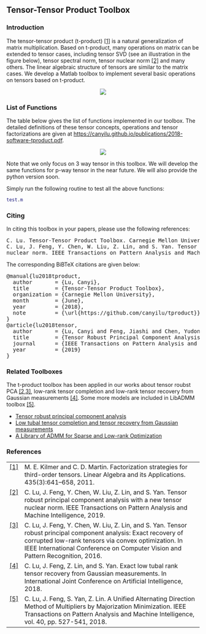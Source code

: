 ## Tensor-Tensor Product Toolbox

### Introduction

The tensor-tensor product (t-product) <a class="footnote-reference" href="#id2" id="id1">[1]</a> is a natural generalization of matrix multiplication. Based on t-product, many operations on matrix can be extended to tensor cases, including tensor SVD (see an illustration in the figure below), tensor spectral norm, tensor nuclear norm <a class="footnote-reference" href="#id2" id="id1">[2]</a> and many others. The linear algebraic structure of tensors are similar to the matrix cases. We develop a Matlab toolbox to implement several basic operations on tensors based on t-product.

<p align="center"> 
<img src="https://github.com/canyilu/tproduct/blob/master/doc/figure_tsvd.JPG">
</p>

### List of Functions

The table below gives the list of functions implemented in our toolbox. The detailed definitions of these tensor concepts, operations and tensor factorizations are given at <a href="../publications/2018-software-tproduct.pdf" class="textlink" target="_blank">https://canyilu.github.io/publications/2018-software-tproduct.pdf</a>. 

<p align="center"> 
<img src="https://github.com/canyilu/tproduct/blob/master/doc/figure_functions_tproduct_1.0.JPG">
</p>

Note that we only focus on 3 way tensor in this toolbox. We will develop the same functions for p-way tensor in the near future. We will also provide the python version soon.

Simply run the following routine to test all the above functions:
```matlab
test.m
```

### Citing

<p>In citing this toolbox in your papers, please use the following references:</p>

<div class="highlight-none"><div class="highlight"><pre>
C. Lu. Tensor-Tensor Product Toolbox. Carnegie Mellon University, June 2018. https://github.com/canyilu/tproduct.
C. Lu, J. Feng, Y. Chen, W. Liu, Z. Lin, and S. Yan. Tensor robust principal component analysis with a new tensor
nuclear norm. IEEE Transactions on Pattern Analysis and Machine Intelligence, 2019.
</pre></div>

<p>The corresponding BiBTeX citations are given below:</p>
<div class="highlight-none"><div class="highlight"><pre>
@manual{lu2018tproduct,
  author       = {Lu, Canyi},
  title        = {Tensor-Tensor Product Toolbox},
  organization = {Carnegie Mellon University},
  month        = {June},
  year         = {2018},
  note         = {\url{https://github.com/canyilu/tproduct}}
}
@article{lu2018tensor,
  author       = {Lu, Canyi and Feng, Jiashi and Chen, Yudong and Liu, Wei and Lin, Zhouchen and Yan, Shuicheng},
  title        = {Tensor Robust Principal Component Analysis with A New Tensor Nuclear Norm},
  journal      = {IEEE Transactions on Pattern Analysis and Machine Intelligence},
  year         = {2019}
}
</pre></div>
  
### Related Toolboxes
The t-product toolbox has been applied in our works about tensor roubst PCA <a class="footnote-reference" href="#id2" id="id1">[2,3]</a>, low-rank tensor completion and low-rank tensor recovery from Gaussian measurements <a class="footnote-reference" href="#id2" id="id1">[4]</a>. Some more models are included in LibADMM toolbox <a class="footnote-reference" href="#id2" id="id1">[5]</a>.
<ul>
  <li> <a href="https://github.com/canyilu/Tensor-Robust-Principal-Component-Analysis-TRPCA" class="textlink">Tensor robust principal component analysis </a></li>       
  <li> <a href="https://github.com/canyilu/tensor-completion-tensor-recovery" class="textlink">Low tubal tensor completion and tensor recovery from Gaussian measurements </a></li>
  <li> <a href="https://github.com/canyilu/LibADMM" class="textlink">A Library of ADMM for Sparse and Low-rank Optimization </a></li>
</ul>

### References
<table class="docutils footnote" frame="void" id="id2" rules="none">
<colgroup><col class="label" /><col /></colgroup>
<tbody valign="top">
<tr><td class="label"><a class="fn-backref" href="#id2">[1]</a></td><td>M. E. Kilmer and C. D. Martin. Factorization strategies for third-order tensors. Linear Algebra and its Applications. 435(3):641–658, 2011.</td></tr>
<tr><td class="label"><a class="fn-backref" href="#id2">[2]</a></td><td>C. Lu, J. Feng, Y. Chen, W. Liu, Z. Lin, and S. Yan. Tensor robust principal component analysis with a new tensor nuclear norm. IEEE Transactions on Pattern Analysis and Machine Intelligence, 2019.</td></tr>
<tr><td class="label"><a class="fn-backref" href="#id2">[3]</a></td><td>C. Lu, J. Feng, Y. Chen, W. Liu, Z. Lin, and S. Yan. Tensor robust principal component analysis: Exact recovery of corrupted low-rank tensors via convex optimization. In IEEE International Conference on Computer Vision and Pattern Recognition, 2016.</td></tr>
<tr><td class="label"><a class="fn-backref" href="#id2">[4]</a></td><td>C. Lu, J. Feng, Z. Lin, and S. Yan. Exact low tubal rank tensor recovery from Gaussian measurements. In International Joint Conference on Artificial Intelligence, 2018.</td></tr>
<tr><td class="label"><a class="fn-backref" href="#id2">[5]</a></td><td>C. Lu, J. Feng, S. Yan, Z. Lin. A Unified Alternating Direction Method of Multipliers by Majorization Minimization. IEEE Transactions on Pattern Analysis and Machine Intelligence, vol. 40, pp. 527-541, 2018.
</td></tr>
</tbody>
</table>




